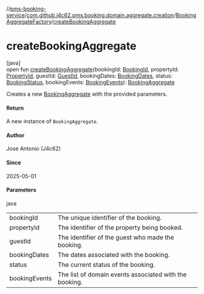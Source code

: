 //[pms-booking-service](../../../index.md)/[com.github.j4c62.pms.booking.domain.aggregate.creation](../index.md)/[BookingAggregateFactory](index.md)/[createBookingAggregate](create-booking-aggregate.md)

# createBookingAggregate

[java]\
open fun [createBookingAggregate](create-booking-aggregate.md)(bookingId: [BookingId](../../com.github.j4c62.pms.booking.domain.aggregate.vo/-booking-id/index.md), propertyId: [PropertyId](../../com.github.j4c62.pms.booking.domain.aggregate.vo/-property-id/index.md), guestId: [GuestId](../../com.github.j4c62.pms.booking.domain.aggregate.vo/-guest-id/index.md), bookingDates: [BookingDates](../../com.github.j4c62.pms.booking.domain.aggregate.vo/-booking-dates/index.md), status: [BookingStatus](../../com.github.j4c62.pms.booking.domain.aggregate.vo/-booking-status/index.md), bookingEvents: [BookingEvents](../../com.github.j4c62.pms.booking.domain.aggregate.vo/-booking-events/index.md)): [BookingAggregate](../../com.github.j4c62.pms.booking.domain.aggregate/-booking-aggregate/index.md)

Creates a new [BookingAggregate](../../com.github.j4c62.pms.booking.domain.aggregate/-booking-aggregate/index.md) with the provided parameters.

#### Return

A new instance of `BookingAggregate`.

#### Author

Jose Antonio (J4c62)

#### Since

2025-05-01

#### Parameters

java

| | |
|---|---|
| bookingId | The unique identifier of the booking. |
| propertyId | The identifier of the property being booked. |
| guestId | The identifier of the guest who made the booking. |
| bookingDates | The dates associated with the booking. |
| status | The current status of the booking. |
| bookingEvents | The list of domain events associated with the booking. |